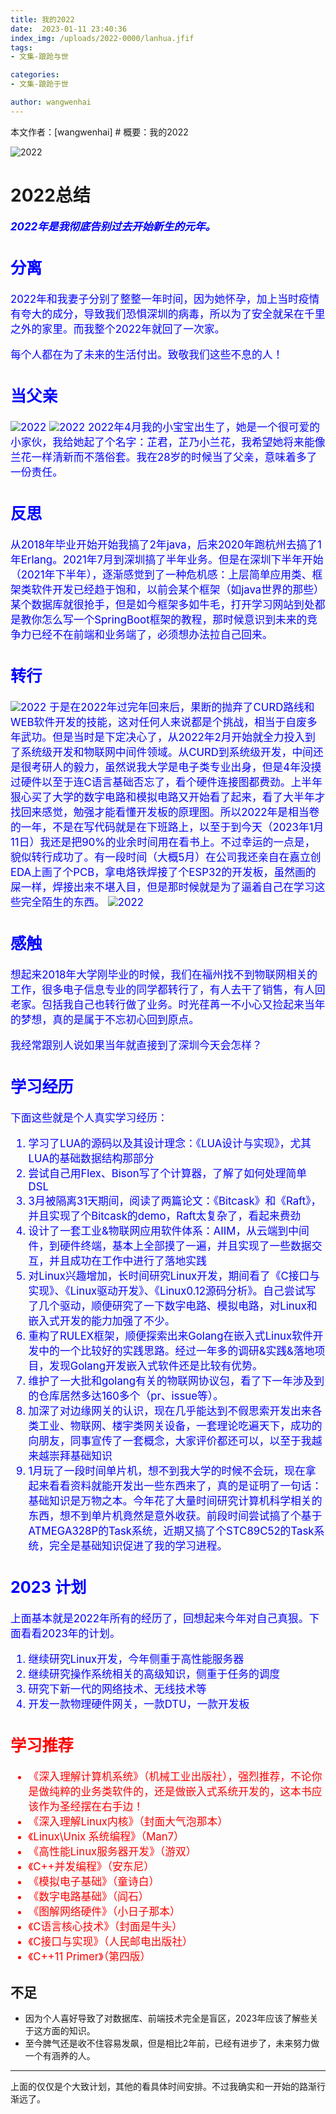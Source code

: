 ```yaml
---
title: 我的2022
date:  2023-01-11 23:40:36
index_img: /uploads/2022-0000/lanhua.jfif
tags:
- 文集-踉跄与世

categories:
- 文集-踉跄于世

author: wangwenhai
---
```

本文作者：[wangwenhai] # 概要：我的2022
<!-- more -->

![2022](/uploads/2022-0000/my2022.png)

# 2022总结
<div style="font-size:120%; color: blue;">

***2022年是我彻底告别过去开始新生的元年。***

## 分离
2022年和我妻子分别了整整一年时间，因为她怀孕，加上当时疫情有夸大的成分，导致我们恐惧深圳的病毒，所以为了安全就呆在千里之外的家里。而我整个2022年就回了一次家。

每个人都在为了未来的生活付出。致敬我们这些不息的人！

## 当父亲
![2022](/uploads/2022-0000/zhijun.png)
![2022](/uploads/2022-0000/lanhua.jfif)
2022年4月我的小宝宝出生了，她是一个很可爱的小家伙，我给她起了个名字：芷君，芷乃小兰花，我希望她将来能像兰花一样清新而不落俗套。我在28岁的时候当了父亲，意味着多了一份责任。

## 反思

从2018年毕业开始开始我搞了2年java，后来2020年跑杭州去搞了1年Erlang。2021年7月到深圳搞了半年业务。但是在深圳下半年开始（2021年下半年），逐渐感觉到了一种危机感：上层简单应用类、框架类软件开发已经趋于饱和，以前会某个框架（如java世界的那些）某个数据库就很抢手，但是如今框架多如牛毛，打开学习网站到处都是教你怎么写一个SpringBoot框架的教程，那时候意识到未来的竞争力已经不在前端和业务端了，必须想办法拉自己回来。

## 转行
![2022](/uploads/2022-0000/danpianji.png)
于是在2022年过完年回来后，果断的抛弃了CURD路线和WEB软件开发的技能，这对任何人来说都是个挑战，相当于自废多年武功。但是当时是下定决心了，从2022年2月开始就全力投入到了系统级开发和物联网中间件领域。从CURD到系统级开发，中间还是很考研人的毅力，虽然说我大学是电子类专业出身，但是4年没摸过硬件以至于连C语言基础否忘了，看个硬件连接图都费劲。上半年狠心买了大学的数字电路和模拟电路又开始看了起来，看了大半年才找回来感觉，勉强才能看懂开发板的原理图。所以2022年是相当卷的一年，不是在写代码就是在下班路上，以至于到今天（2023年1月11日）我还是把90%的业余时间用在看书上。不过幸运的一点是，貌似转行成功了。有一段时间（大概5月）在公司我还亲自在嘉立创EDA上画了个PCB，拿电烙铁焊接了个ESP32的开发板，虽然画的屎一样，焊接出来不堪入目，但是那时候就是为了逼着自己在学习这些完全陌生的东西。
![2022](/uploads/2022-0000/PCB1.png)

## 感触
想起来2018年大学刚毕业的时候，我们在福州找不到物联网相关的工作，很多电子信息专业的同学都转行了，有人去干了销售，有人回老家。包括我自己也转行做了业务。时光荏苒一不小心又捡起来当年的梦想，真的是属于不忘初心回到原点。

我经常跟别人说如果当年就直接到了深圳今天会怎样？

## 学习经历
下面这些就是个人真实学习经历：
1. 学习了LUA的源码以及其设计理念：《LUA设计与实现》，尤其LUA的基础数据结构那部分
2. 尝试自己用Flex、Bison写了个计算器，了解了如何处理简单DSL
3. 3月被隔离31天期间，阅读了两篇论文：《Bitcask》和《Raft》，并且实现了个Bitcask的demo，Raft太复杂了，看起来费劲
4. 设计了一套工业&物联网应用软件体系：AIIM，从云端到中间件，到硬件终端，基本上全部摸了一遍，并且实现了一些数据交互，并且成功在工作中进行了落地实践
5. 对Linux兴趣增加，长时间研究Linux开发，期间看了《C接口与实现》、《Linux驱动开发》、《Linux0.12源码分析》。自己尝试写了几个驱动，顺便研究了一下数字电路、模拟电路，对Linux和嵌入式开发的能力加强了不少。
6. 重构了RULEX框架，顺便探索出来Golang在嵌入式Linux软件开发中的一个比较好的实践思路。经过一年多的调研&实践&落地项目，发现Golang开发嵌入式软件还是比较有优势。
7. 维护了一大批和golang有关的物联网协议包，看了下一年涉及到的仓库居然多达160多个（pr、issue等）。
8. 加深了对边缘网关的认识，现在几乎能达到不假思索开发出来各类工业、物联网、楼宇类网关设备，一套理论吃遍天下，成功的向朋友，同事宣传了一套概念，大家评价都还可以，以至于我越来越崇拜基础知识
9. 1月玩了一段时间单片机，想不到我大学的时候不会玩，现在拿起来看看资料就能开发出一些东西来了，真的是证明了一句话：基础知识是万物之本。今年花了大量时间研究计算机科学相关的东西，想不到单片机竟然是意外收获。前段时间尝试搞了个基于ATMEGA328P的Task系统，近期又搞了个STC89C52的Task系统，完全是基础知识促进了我的学习进程。

## 2023 计划
上面基本就是2022年所有的经历了，回想起来今年对自己真狠。下面看看2023年的计划。
1. 继续研究Linux开发，今年侧重于高性能服务器
2. 继续研究操作系统相关的高级知识，侧重于任务的调度
3. 研究下新一代的网络技术、无线技术等
4. 开发一款物理硬件网关，一款DTU，一款开发板
</div>

<div style="font-size:120%; color: RED;">

## 学习推荐
- 《深入理解计算机系统》（机械工业出版社），强烈推荐，不论你是做纯粹的业务类软件的，还是做嵌入式系统开发的，这本书应该作为圣经摆在右手边！
- 《深入理解Linux内核》（封面大气泡那本）
- 《Linux\Unix 系统编程》（Man7）
- 《高性能Linux服务器开发》（游双）
- 《C++并发编程》（安东尼）
- 《模拟电子基础》（童诗白）
- 《数字电路基础》（阎石）
- 《图解网络硬件》（小日子那本）
- 《C语言核心技术》（封面是牛头）
- 《C接口与实现》（人民邮电出版社）
- 《C++11 Primer》（第四版）
</div>

## 不足
- 因为个人喜好导致了对数据库、前端技术完全是盲区，2023年应该了解些关于这方面的知识。
- 至今脾气还是收不住容易发飙，但是相比2年前，已经有进步了，未来努力做一个有涵养的人。
----
上面的仅仅是个大致计划，其他的看具体时间安排。不过我确实和一开始的路渐行渐远了。
